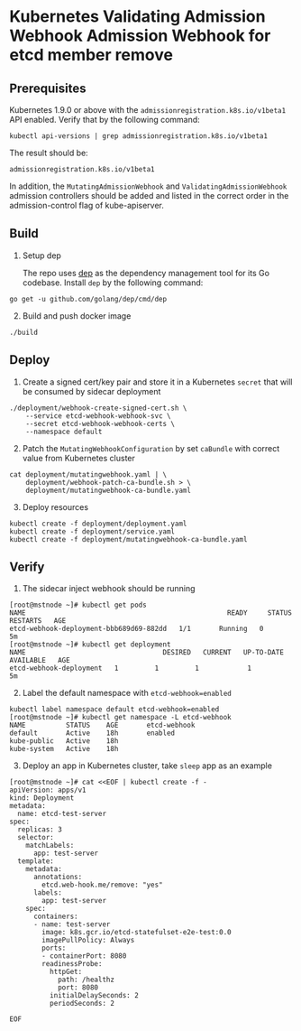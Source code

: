 # Kubernetes Validating Admission Webhook Admission Webhook for etcd member remove


## Prerequisites

Kubernetes 1.9.0 or above with the `admissionregistration.k8s.io/v1beta1` API enabled. Verify that by the following command:
```
kubectl api-versions | grep admissionregistration.k8s.io/v1beta1
```
The result should be:
```
admissionregistration.k8s.io/v1beta1
```

In addition, the `MutatingAdmissionWebhook` and `ValidatingAdmissionWebhook` admission controllers should be added and listed in the correct order in the admission-control flag of kube-apiserver.

## Build

1. Setup dep

   The repo uses [dep](https://github.com/golang/dep) as the dependency management tool for its Go codebase. Install `dep` by the following command:
```
go get -u github.com/golang/dep/cmd/dep
```

2. Build and push docker image

```
./build
```

## Deploy

1. Create a signed cert/key pair and store it in a Kubernetes `secret` that will be consumed by sidecar deployment
```
./deployment/webhook-create-signed-cert.sh \
    --service etcd-webhook-webhook-svc \
    --secret etcd-webhook-webhook-certs \
    --namespace default
```

2. Patch the `MutatingWebhookConfiguration` by set `caBundle` with correct value from Kubernetes cluster
```
cat deployment/mutatingwebhook.yaml | \
    deployment/webhook-patch-ca-bundle.sh > \
    deployment/mutatingwebhook-ca-bundle.yaml
```

3. Deploy resources
```
kubectl create -f deployment/deployment.yaml
kubectl create -f deployment/service.yaml
kubectl create -f deployment/mutatingwebhook-ca-bundle.yaml
```

## Verify

1. The sidecar inject webhook should be running
```
[root@mstnode ~]# kubectl get pods
NAME                                                  READY     STATUS    RESTARTS   AGE
etcd-webhook-deployment-bbb689d69-882dd   1/1       Running   0          5m
[root@mstnode ~]# kubectl get deployment
NAME                                  DESIRED   CURRENT   UP-TO-DATE   AVAILABLE   AGE
etcd-webhook-deployment   1         1         1            1           5m
```

2. Label the default namespace with `etcd-webhook=enabled`
```
kubectl label namespace default etcd-webhook=enabled
[root@mstnode ~]# kubectl get namespace -L etcd-webhook
NAME          STATUS    AGE       etcd-webhook
default       Active    18h       enabled
kube-public   Active    18h
kube-system   Active    18h
```

3. Deploy an app in Kubernetes cluster, take `sleep` app as an example
```
[root@mstnode ~]# cat <<EOF | kubectl create -f -
apiVersion: apps/v1
kind: Deployment
metadata:
  name: etcd-test-server
spec:
  replicas: 3
  selector:
    matchLabels:
      app: test-server
  template:
    metadata:
      annotations:
        etcd.web-hook.me/remove: "yes"
      labels:
        app: test-server
    spec:
      containers:
      - name: test-server
        image: k8s.gcr.io/etcd-statefulset-e2e-test:0.0
        imagePullPolicy: Always
        ports:
        - containerPort: 8080
        readinessProbe:
          httpGet:
            path: /healthz
            port: 8080
          initialDelaySeconds: 2
          periodSeconds: 2

EOF
```


